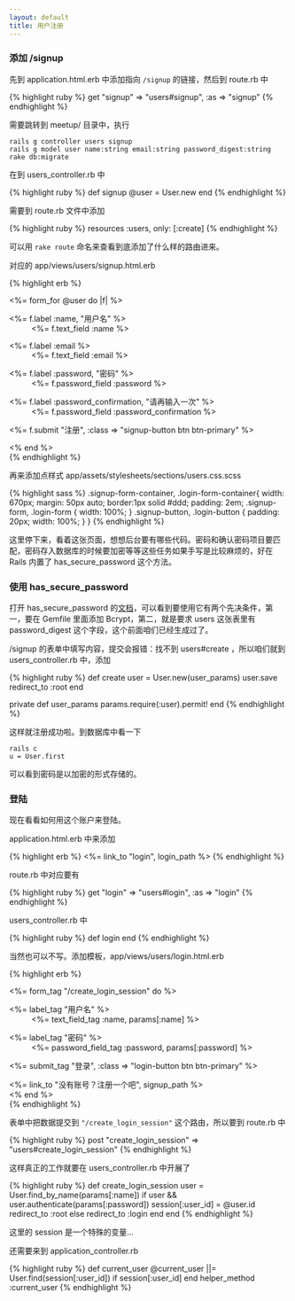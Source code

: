 ```yaml
---
layout: default
title: 用户注册
---
```


### 添加 /signup

先到 application.html.erb 中添加指向 `/signup` 的链接，然后到 route.rb 中

{% highlight ruby %}
get "signup" => "users#signup", :as => "signup"
{% endhighlight %}

需要跳转到 meetup/ 目录中，执行

    rails g controller users signup
    rails g model user name:string email:string password_digest:string
    rake db:migrate

在到 users_controller.rb 中

{% highlight ruby %}
def signup
  @user = User.new
end
{% endhighlight %}

需要到 route.rb 文件中添加

{% highlight ruby %}
resources :users, only: [:create]
{% endhighlight %}

可以用 `rake route` 命名来查看到底添加了什么样的路由进来。

对应的 app/views/users/signup.html.erb

{% highlight erb %}
<div class="signup-form-container clearfix">
  <div class="signup-form">
    <%= form_for @user do |f| %>
        <dl class="form">
          <dt><%= f.label :name, "用户名" %></dt>
          <dd><%= f.text_field :name %></dd>
        </dl>
        <dl class="form">
          <dt> <%= f.label :email %></dt>
          <dd> <%= f.text_field :email %> </dd>
        </dl>
        <dl class="form">
          <dt> <%= f.label :password, "密码" %> </dt>
          <dd> <%= f.password_field :password %> </dd>
        </dl>
        <dl class="form">
          <dt> <%= f.label :password_confirmation, "请再输入一次" %> </dt>
          <dd> <%= f.password_field :password_confirmation %> </dd>
        </dl>
        <p><%= f.submit "注册", :class => "signup-button btn btn-primary" %></p>
    <% end %>
  </div>
</div>
{% endhighlight %}

再来添加点样式 app/assets/stylesheets/sections/users.css.scss

{% highlight sass %}
.signup-form-container, .login-form-container{
  width: 670px;
  margin: 50px auto;
  border:1px solid #ddd;
  padding: 2em;
  .signup-form, .login-form {
    width: 100%;
  }
  .signup-button, .login-button {
    padding: 20px;
    width: 100%;
  }
}
{% endhighlight %}

这里停下来，看着这张页面，想想后台要有哪些代码。密码和确认密码项目要匹配，密码存入数据库的时候要加密等等这些任务如果手写是比较麻烦的，好在 Rails 内置了 has_secure_password 这个方法。

### 使用 has_secure_password
<!-- 注册成功了不必直接可以登陆进来，后面慢慢通过实用中的 pain 来引入，包括 session[:return_to] 也是一样 -->

打开 has_secure_password 的[文档](http://api.rubyonrails.org/classes/ActiveModel/SecurePassword/ClassMethods.html)，可以看到要使用它有两个先决条件，第一，要在 Gemfile 里面添加 Bcrypt，第二，就是要求 users 这张表里有 password_digest 这个字段，这个前面咱们已经生成过了。

/signup 的表单中填写内容，提交会报错：找不到 users#create ，所以咱们就到 users_controller.rb 中，添加

{% highlight ruby %}
def create
  user = User.new(user_params)
  user.save
  redirect_to :root
end

private
  def user_params
    params.require(:user).permit!
  end
{% endhighlight %}

这样就注册成功啦。到数据库中看一下

    rails c
    u = User.first

可以看到密码是以加密的形式存储的。

### 登陆

现在看看如何用这个账户来登陆。

application.html.erb 中来添加

{% highlight erb %}
<%= link_to "login", login_path %>
{% endhighlight %}

route.rb 中对应要有

{% highlight ruby %}
get "login" => "users#login", :as => "login"
{% endhighlight %}

users_controller.rb 中

{% highlight ruby %}
def login
end
{% endhighlight %}

当然也可以不写。添加模板，app/views/users/login.html.erb

{% highlight erb %}
<div class="login-form-container clearfix">
  <div class="login-form">
    <%= form_tag "/create_login_session" do %>
      <dl class="form">
        <dt>
          <%= label_tag "用户名" %>
        </dt>
        <dd>
          <%= text_field_tag :name, params[:name] %>
        </dd>
      </dl>
      <dl class="form">
        <dt>
          <%= label_tag "密码" %>
        </dt>
        <dd>
          <%= password_field_tag :password, params[:password] %>
        </dd>
      </dl>
      <p> <%= submit_tag "登录", :class => "login-button btn btn-primary" %> </p>
      <div class="need-signup">
        <%= link_to "没有账号？注册一个吧", signup_path %>
      </div>
    <% end %>
  </div>
</div>
{% endhighlight %}

表单中把数据提交到 `"/create_login_session"` 这个路由，所以要到 route.rb 中

{% highlight ruby %}
post "create_login_session" => "users#create_login_session"
{% endhighlight %}

这样真正的工作就要在 users_controller.rb 中开展了

{% highlight ruby %}
def create_login_session
  user = User.find_by_name(params[:name])
  if user && user.authenticate(params[:password])
    session[:user_id] = @user.id
    redirect_to :root
  else
    redirect_to :login
  end
end
{% endhighlight %}

这里的 session 是一个特殊的变量...

还需要来到 application_controller.rb

{% highlight ruby %}
def current_user
  @current_user ||= User.find(session[:user_id]) if session[:user_id]
end
helper_method :current_user
{% endhighlight %}



<!-- https://laracasts.com/login 参考这里的样式，和表单验证的报错效果。
 -->

